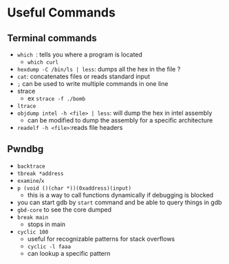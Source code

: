 # Useful Commands

## Terminal commands
- `which `: tells you where a program is located
  - `which curl`
- `hexdump -C /bin/ls | less`: dumps all the hex in the file ?
- `cat`: concatenates files or reads standard input
- `;` can be used to write multiple commands in one line
- strace
  - ex `strace -f ./bomb` 
- `ltrace`
- `objdump intel -h <file> | less`: will dump the hex in intel assembly
  - can be modified to dump the assembly for a specific architecture
- `readelf -h <file>`:reads file headers


## Pwndbg
- `backtrace`
- `tbreak *address`
- `examine`/`x`
- `p (void ()(char *))(0xaddress)(input)` 
  - this is a way to call functions dynamically if debugging is blocked
- you can start gdb by `start` command and be able to query things in gdb
- `gbd-core` to see the core dumped
- `break main`
  - stops in main  
- `cyclic 100`
  - useful for recognizable patterns for stack overflows
  - `cyclic -l faaa`
  - can lookup a specific pattern